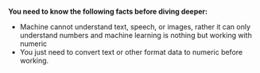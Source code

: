 <b>You need to know the following facts before diving deeper:</b>
<ul>
  <li>Machine cannot understand text, speech, or images, rather it can only understand numbers and machine learning is nothing but working with numeric</li>
  <li>You just need to convert text or other format data to numeric before working.</li>
</ul>
